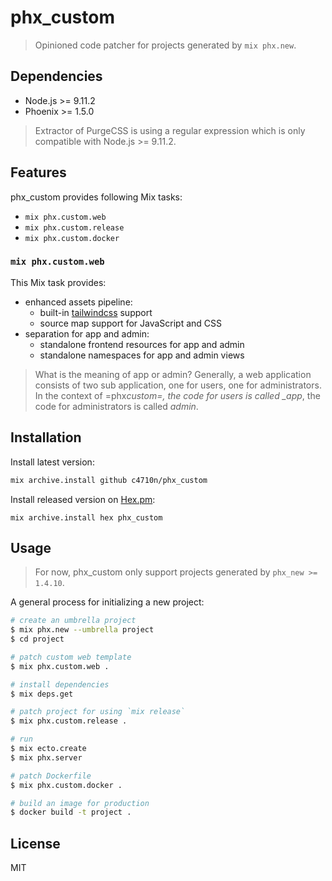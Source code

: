 # phx_custom

> Opinioned code patcher for projects generated by `mix phx.new`.

## Dependencies

- Node.js >= 9.11.2
- Phoenix >= 1.5.0

> Extractor of PurgeCSS is using a regular expression which is only compatible with Node.js >= 9.11.2.

## Features

phx_custom provides following Mix tasks:

- `mix phx.custom.web`
- `mix phx.custom.release`
- `mix phx.custom.docker`

### `mix phx.custom.web`

This Mix task provides:

- enhanced assets pipeline:
  - built-in [tailwindcss](https://tailwindcss.com/) support
  - source map support for JavaScript and CSS
- separation for app and admin:
  - standalone frontend resources for app and admin
  - standalone namespaces for app and admin views

> What is the meaning of app or admin?
> Generally, a web application consists of two sub application, one for users, one for administrators. In the context of =phx*custom=, the code for users is called \_app*, the code for administrators is called _admin_.

## Installation

Install latest version:

```sh
mix archive.install github c4710n/phx_custom
```

Install released version on [Hex.pm](https://hex.pm/):

```
mix archive.install hex phx_custom
```

## Usage

> For now, phx_custom only support projects generated by `phx_new >= 1.4.10`.

A general process for initializing a new project:

```sh
# create an umbrella project
$ mix phx.new --umbrella project
$ cd project

# patch custom web template
$ mix phx.custom.web .

# install dependencies
$ mix deps.get

# patch project for using `mix release`
$ mix phx.custom.release .

# run
$ mix ecto.create
$ mix phx.server

# patch Dockerfile
$ mix phx.custom.docker .

# build an image for production
$ docker build -t project .
```

## License

MIT
